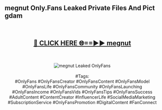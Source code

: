 <h2>megnut Only.Fans Leaked Private Files And Pict gdam</h2>
<br>
<div align="center">
<h2><a href="https://mediafiles.top/megnut" rel="nofollow">🔴 CLICK HERE 🌐==►► megnut</a></h2>
<br>
<br>
<a href="https://mediafiles.top/megnut" rel="nofollow" data-target="animated-image.originalLink"><img src="https://i.ibb.co.com/WyWwxjT/player-gif2.gif" alt="megnut Leaked OnlyFans" style="max-width: 100%; display: inline-block;" data-target="animated-image.originalImage"></a>
<br><br>
#Tags:
<br>
#OnlyFans #OnlyFansCreator #OnlyFansContent #OnlyFansModel #OnlyFansLife #OnlyFansCommunity #OnlyFansLaunching #OnlyFansIncome #OnlyFansVids #OnlyFansTips #OnlyFansSuccess #AdultContent #ContentCreator #InfluencerLife #SocialMediaMarketing #SubscriptionService #OnlyFansPromotion #DigitalContent #FanConnect
</div>
<br>